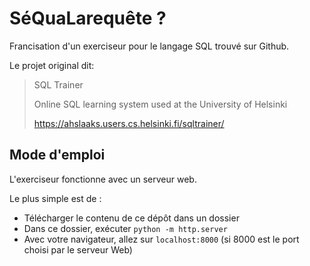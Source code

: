 # SéQuaLarequête ?

Francisation d'un exerciseur pour le langage SQL trouvé sur Github.

Le projet original dit: 
> SQL Trainer
>
>Online SQL learning system used at the University of Helsinki
>
>https://ahslaaks.users.cs.helsinki.fi/sqltrainer/

## Mode d'emploi

L'exerciseur fonctionne avec un serveur web.

Le plus simple est de :

- Télécharger le contenu de ce dépôt dans un dossier 
- Dans ce dossier, exécuter `python -m http.server`
- Avec votre navigateur, allez sur `localhost:8000` (si 8000 est le port
 choisi par le serveur Web)
 
 
